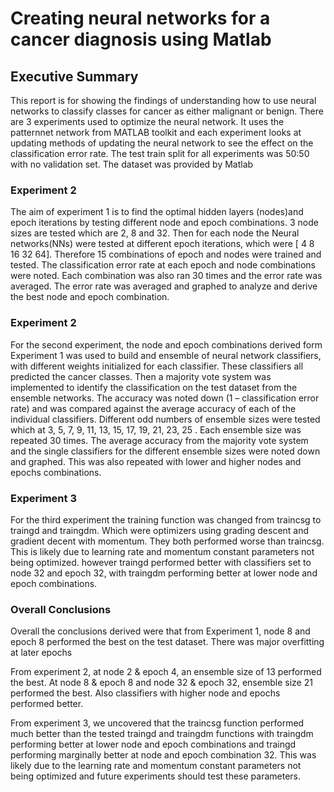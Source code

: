 # Creating neural networks for a cancer diagnosis using Matlab

## Executive Summary

This report is for showing the findings of understanding how to use neural networks to classify classes for cancer as either malignant or benign. There are 3 experiments used to optimize the neural network. It uses the patternnet network from MATLAB toolkit and each experiment looks at updating methods of updating the neural network to see the effect on the classification error rate. The test train split for all experiments was 50:50 with no validation set. The dataset was provided by Matlab

### Experiment 2 

The aim of experiment 1 is to find the optimal hidden layers (nodes)and epoch iterations by testing different node and epoch combinations. 3 node sizes are tested which are 2, 8 and 32. Then for each node the Neural networks(NNs) were tested at different epoch iterations, which were  [ 4 8 16 32 64]. Therefore 15 combinations of epoch and nodes were trained and tested. The classification error rate at each epoch and node combinations were noted. Each combination was also ran 30 times and the error rate was averaged. The error rate was averaged and graphed to analyze and derive the best node and epoch combination.

### Experiment 2

For the second experiment, the node and epoch combinations derived form Experiment 1 was used to build and ensemble of neural network classifiers, with different weights initialized for each classifier. These classifiers all predicted the cancer classes. Then a majority vote system was implemented to identify the classification on the test dataset from the ensemble networks. The accuracy was noted down (1 – classification error rate) and was compared against the average accuracy of each of the individual classifiers. Different odd numbers of ensemble sizes were tested which at 3, 5, 7, 9, 11, 13, 15, 17, 19, 21, 23, 25 . Each ensemble size was repeated 30 times. The average accuracy from the majority vote system and the single classifiers for the different ensemble sizes were noted down and graphed.
This was also repeated with lower and higher nodes and epochs combinations.


### Experiment 3
For the third experiment  the training function was changed from traincsg to traingd and traingdm. Which were optimizers using grading descent and gradient decent with momentum. They both performed worse than traincsg. This is likely due to learning rate and momentum constant parameters not being optimized. however traingd performed better with classifiers set to  node 32 and epoch 32, with traingdm performing better at lower node and epoch combinations. 

### Overall Conclusions
Overall the conclusions derived were that from Experiment 1, node 8 and epoch 8 performed the best on the test dataset. There was major overfitting at later epochs 

From experiment 2, at node 2 & epoch 4, an ensemble size of 13 performed the best. At node 8 & epoch 8 and node 32 & epoch 32, ensemble size 21 performed the best. Also classifiers with higher node and epochs performed better.

From experiment 3, we uncovered that the traincsg function performed much better than the tested traingd and traingdm functions with traingdm performing better at lower node and epoch combinations and traingd performing marginally better at node and epoch combination 32. This was likely due to the learning rate and momentum constant parameters not being optimized and future experiments should test these parameters.



